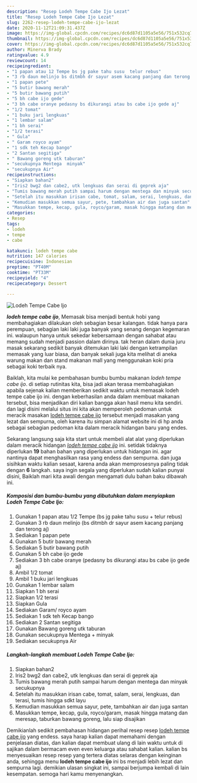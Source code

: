 ```yaml
---
description: "Resep Lodeh Tempe Cabe Ijo Lezat"
title: "Resep Lodeh Tempe Cabe Ijo Lezat"
slug: 2262-resep-lodeh-tempe-cabe-ijo-lezat
date: 2020-11-12T21:09:31.437Z
image: https://img-global.cpcdn.com/recipes/dc6d87d1105a5e56/751x532cq70/lodeh-tempe-cabe-ijo-foto-resep-utama.jpg
thumbnail: https://img-global.cpcdn.com/recipes/dc6d87d1105a5e56/751x532cq70/lodeh-tempe-cabe-ijo-foto-resep-utama.jpg
cover: https://img-global.cpcdn.com/recipes/dc6d87d1105a5e56/751x532cq70/lodeh-tempe-cabe-ijo-foto-resep-utama.jpg
author: Minerva Brady
ratingvalue: 4.9
reviewcount: 14
recipeingredient:
- "1 papan atau 12 Tempe bs jg pake tahu susu  telur rebus"
- "3 rb daun melinjo bs ditmbh dr sayur asem kacang panjang dan terong aj"
- "1 papan pete"
- "5 butir bawang merah"
- "5 butir bawang putih"
- "5 bh cabe ijo gede"
- "3 bh cabe oranye pedasny bs dikurangi atau bs cabe ijo gede aj"
- "1/2 tomat"
- "1 buku jari lengkuas"
- "1 lembar salam"
- "1 bh serai"
- "1/2 terasi"
- " Gula"
- " Garam royco ayam"
- "1 sdk teh Kecap bango"
- "2 Santan segitiga"
- " Bawang goreng utk taburan"
- "secukupnya Mentega  minyak"
- "secukupnya Air"
recipeinstructions:
- "Siapkan bahan2"
- "Iris2 bwg2 dan cabe2, utk lengkuas dan serai di geprek aja"
- "Tumis bawang merah putih sampai harum dengan mentega dan minyak secukupnya"
- "Setelah itu masukkan irisan cabe, tomat, salam, serai, lengkuas, dan terasi, tumis hingga sdkt layu"
- "Kemudian masukkan semua sayur, pete, tambahkan air dan juga santan"
- "Masukkan tempe, kecap, gula, royco/garam, masak hingga matang dan meresap, taburkan bawang goreng, lalu siap disajikan"
categories:
- Resep
tags:
- lodeh
- tempe
- cabe

katakunci: lodeh tempe cabe 
nutrition: 147 calories
recipecuisine: Indonesian
preptime: "PT40M"
cooktime: "PT33M"
recipeyield: "4"
recipecategory: Dessert

---
```



![Lodeh Tempe Cabe Ijo](https://img-global.cpcdn.com/recipes/dc6d87d1105a5e56/751x532cq70/lodeh-tempe-cabe-ijo-foto-resep-utama.jpg)

<b><i>lodeh tempe cabe ijo</i></b>, Memasak bisa menjadi bentuk hobi yang membahagiakan dilakukan oleh sebagian besar kalangan. tidak hanya para perempuan, sebagian laki laki juga banyak yang senang dengan kegemaran ini. walaupun hanya untuk sekedar kebersamaan dengan sahabat atau memang sudah menjadi passion dalam dirinya. tak heran dalam dunia juru masak sekarang sedikit banyak ditemukan laki laki dengan ketrampilan memasak yang luar biasa, dan banyak sekali juga kita melihat di aneka warung makan dan stand makanan mall yang menggunakan koki pria sebagai koki terbaik nya.



Baiklah, kita mulai ke pembahasan bumbu bumbu makanan <i>lodeh tempe cabe ijo</i>. di setiap rutinitas kita, bisa jadi akan terasa membahagiakan apabila sejenak kalian memberikan sedikit waktu untuk memasak lodeh tempe cabe ijo ini. dengan keberhasilan anda dalam membuat makanan tersebut, bisa menjadikan diri kalian bangga akan hasil menu kita sendiri. dan lagi disini melalui situs ini kita akan memperoleh pedoman untuk meracik masakan <u>lodeh tempe cabe ijo</u> tersebut menjadi masakan yang lezat dan sempurna, oleh karena itu simpan alamat website ini di hp anda sebagai sebagian pedoman kita dalam meracik hidangan baru yang endes.


Sekarang langsung saja kita start untuk membeli alat alat yang diperlukan dalam meracik hidangan <u><i>lodeh tempe cabe ijo</i></u> ini. setidak tidaknya diperlukan <b>19</b> bahan bahan yang diperlukan untuk hidangan ini. agar nantinya dapat menghasilkan rasa yang endess dan sempurna. dan juga sisihkan waktu kalian sesaat, karena anda akan memprosesnya paling tidak dengan <b>6</b> langkah. saya ingin segala yang diperlukan sudah kalian punyai disini, Baiklah mari kita awali dengan mengamati dulu bahan baku dibawah ini.

<!--inarticleads1-->

##### Komposisi dan bumbu-bumbu yang dibutuhkan dalam menyiapkan Lodeh Tempe Cabe Ijo:

1. Gunakan 1 papan atau 1/2 Tempe (bs jg pake tahu susu + telur rebus)
1. Gunakan 3 rb daun melinjo (bs ditmbh dr sayur asem kacang panjang dan terong aj)
1. Sediakan 1 papan pete
1. Gunakan 5 butir bawang merah
1. Sediakan 5 butir bawang putih
1. Gunakan 5 bh cabe ijo gede
1. Sediakan 3 bh cabe oranye (pedasny bs dikurangi atau bs cabe ijo gede aj)
1. Ambil 1/2 tomat
1. Ambil 1 buku jari lengkuas
1. Gunakan 1 lembar salam
1. Siapkan 1 bh serai
1. Siapkan 1/2 terasi
1. Siapkan  Gula
1. Sediakan  Garam/ royco ayam
1. Sediakan 1 sdk teh Kecap bango
1. Sediakan 2 Santan segitiga
1. Gunakan  Bawang goreng utk taburan
1. Gunakan secukupnya Mentega + minyak
1. Sediakan secukupnya Air




<!--inarticleads2-->

##### Langkah-langkah membuat Lodeh Tempe Cabe Ijo:

1. Siapkan bahan2
1. Iris2 bwg2 dan cabe2, utk lengkuas dan serai di geprek aja
1. Tumis bawang merah putih sampai harum dengan mentega dan minyak secukupnya
1. Setelah itu masukkan irisan cabe, tomat, salam, serai, lengkuas, dan terasi, tumis hingga sdkt layu
1. Kemudian masukkan semua sayur, pete, tambahkan air dan juga santan
1. Masukkan tempe, kecap, gula, royco/garam, masak hingga matang dan meresap, taburkan bawang goreng, lalu siap disajikan




Demikianlah sedikit pembahasan hidangan perihal resep resep <u>lodeh tempe cabe ijo</u> yang endess. saya harap kalian dapat memahami dengan penjelasan diatas, dan kalian dapat membuat ulang di lain waktu untuk di sajikan dalam bermacam even even keluarga atau sahabat kalian. kalian bs menyesuaikan resep resep yang tertera diatas selaras dengan keinginan anda, sehingga menu <b>lodeh tempe cabe ijo</b> ini bs menjadi lebih lezat dan sempurna lagi. demikian ulasan singkat ini, sampai berjumpa kembali di lain kesempatan. semoga hari kamu menyenangkan.
